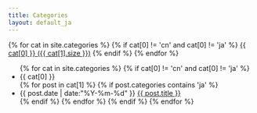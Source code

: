 ```yaml
---
title: Categories
layout: default_ja
---
```


<div id='tag_cloud'>
{% for cat in site.categories %}
    {% if cat[0] != 'cn' and cat[0] != 'ja' %}
        <a href="#{{ cat[0] }}" title="{{ cat[0] }}" rel="{{ cat[1].size }}">{{ cat[0] }} ({{ cat[1].size }})</a>
    {% endif %}
{% endfor %}
</div>

<ul class="listing">
{% for cat in site.categories %}
   {% if cat[0] != 'cn' and cat[0] != 'ja' %}
    <li class="listing-seperator" id="{{ cat[0] }}">{{ cat[0] }}</li>
    {% for post in cat[1] %}
      {% if post.categories contains 'ja' %}
        <li class="listing-item">
        <time datetime="{{ post.date | date:"%Y-%m-%d" }}">{{ post.date | date:"%Y-%m-%d" }}</time>
        <a href="{{ site.url }}{{ post.url }}" title="{{ post.title }}">{{ post.title }}</a>
        </li>
      {% endif %}
    {% endfor %}
  {% endif %}
{% endfor %}
</ul>

<script src="/media/js/jquery.tagcloud.js" type="text/javascript" charset="utf-8"></script> 
<script language="javascript">
$.fn.tagcloud.defaults = {
    size: {start: 1, end: 1, unit: 'em'},
      color: {start: '#f8e0e6', end: '#ff3333'}
};

$(function () {
    $('#tag_cloud a').tagcloud();
});
</script>
